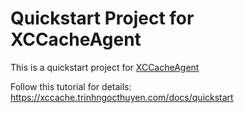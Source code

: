 # Quickstart Project for XCCacheAgent

This is a quickstart project for [XCCacheAgent](http://xccache.trinhngocthuyen.com)

Follow this tutorial for details: https://xccache.trinhngocthuyen.com/docs/quickstart
